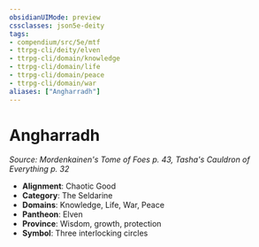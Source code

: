 ```yaml
---
obsidianUIMode: preview
cssclasses: json5e-deity
tags:
- compendium/src/5e/mtf
- ttrpg-cli/deity/elven
- ttrpg-cli/domain/knowledge
- ttrpg-cli/domain/life
- ttrpg-cli/domain/peace
- ttrpg-cli/domain/war
aliases: ["Angharradh"]
---
```

# Angharradh
*Source: Mordenkainen's Tome of Foes p. 43, Tasha's Cauldron of Everything p. 32* 

- **Alignment**: Chaotic Good
- **Category**: The Seldarine
- **Domains**: Knowledge, Life, War, Peace
- **Pantheon**: Elven
- **Province**: Wisdom, growth, protection
- **Symbol**: Three interlocking circles